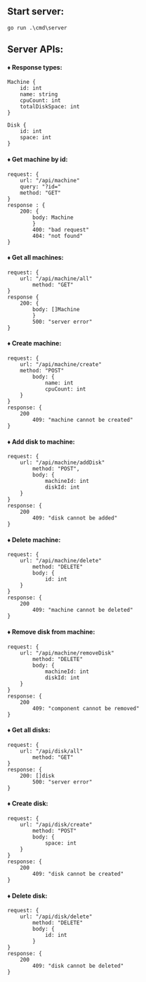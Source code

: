 ## Start server: 
```
go run .\cmd\server
```

## Server APIs:

#### ♦ Response types:  

```
Machine {
	id: int
	name: string
	cpuCount: int
	totalDiskSpace: int
}

Disk {
	id: int
	space: int
}
```

#### ♦ Get machine by id:

```
request: {
	url: "/api/machine"
	query: "?id="
	method: "GET"
}
response : {
	200: {
    	body: Machine
    	}
    	400: "bad request"
    	404: "not found"
}
```

#### ♦ Get all machines:

```
request: {
	url: "/api/machine/all"
    	method: "GET"
}
response {
	200: {
    	body: []Machine
    	}
    	500: "server error"
}
```

#### ♦ Create machine:

```
request: {
	url: "/api/machine/create"
   	method: "POST"
    	body: {
    		name: int
        	cpuCount: int
    }
}
response: {
	200
    	409: "machine cannot be created"
}
```

#### ♦ Add disk to machine: 

```
request: {
	url: "/api/machine/addDisk"
    	method: "POST",
    	body: {
    		machineId: int
        	diskId: int
    }
}
response: {
	200
    	409: "disk cannot be added"
}
```

#### ♦ Delete machine: 

```
request: {
	url: "/api/machine/delete"
    	method: "DELETE"
    	body: {
    		id: int
    }
}
response: {
	200
    	409: "machine cannot be deleted"
}
```

#### ♦ Remove disk from machine: 

```
request: {
	url: "/api/machine/removeDisk"
    	method: "DELETE"
    	body: {
    		machineId: int
        	diskId: int
    }
}
response: {
	200
    	409: "component cannot be removed"
}
```

#### ♦ Get all disks: 

```
request: {
	url: "/api/disk/all"
    	method: "GET"
}
response: {
	200: []disk
    	500: "server error"
}
```

#### ♦ Create disk:

```
request: {
	url: "/api/disk/create"
    	method: "POST"
    	body: {
    		space: int
    }
}
response: {
	200
    	409: "disk cannot be created"
}
```

#### ♦ Delete disk:

```
request: {
	url: "/api/disk/delete"
    	method: "DELETE"
    	body: {
    		id: int
    	}
}
response: {
	200
    	409: "disk cannot be deleted"
}
```
